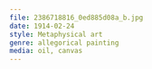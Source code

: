 ```yaml
---
file: 2386718816_0ed885d08a_b.jpg
date: 1914-02-24
style: Metaphysical art
genre: allegorical painting
media: oil, canvas
---
```

